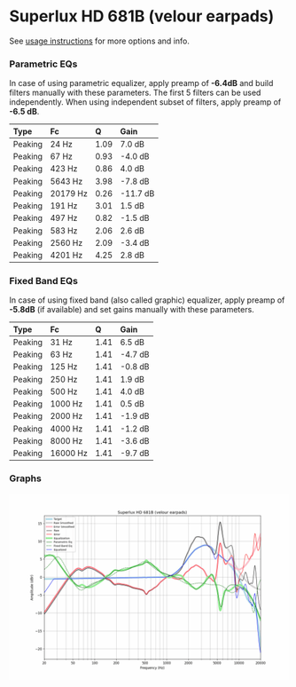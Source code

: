 # Superlux HD 681B (velour earpads)
See [usage instructions](https://github.com/jaakkopasanen/AutoEq#usage) for more options and info.

### Parametric EQs
In case of using parametric equalizer, apply preamp of **-6.4dB** and build filters manually
with these parameters. The first 5 filters can be used independently.
When using independent subset of filters, apply preamp of **-6.5 dB**.

| Type    | Fc       |    Q | Gain     |
|:--------|:---------|:-----|:---------|
| Peaking | 24 Hz    | 1.09 | 7.0 dB   |
| Peaking | 67 Hz    | 0.93 | -4.0 dB  |
| Peaking | 423 Hz   | 0.86 | 4.0 dB   |
| Peaking | 5643 Hz  | 3.98 | -7.8 dB  |
| Peaking | 20179 Hz | 0.26 | -11.7 dB |
| Peaking | 191 Hz   | 3.01 | 1.5 dB   |
| Peaking | 497 Hz   | 0.82 | -1.5 dB  |
| Peaking | 583 Hz   | 2.06 | 2.6 dB   |
| Peaking | 2560 Hz  | 2.09 | -3.4 dB  |
| Peaking | 4201 Hz  | 4.25 | 2.8 dB   |

### Fixed Band EQs
In case of using fixed band (also called graphic) equalizer, apply preamp of **-5.8dB**
(if available) and set gains manually with these parameters.

| Type    | Fc       |    Q | Gain    |
|:--------|:---------|:-----|:--------|
| Peaking | 31 Hz    | 1.41 | 6.5 dB  |
| Peaking | 63 Hz    | 1.41 | -4.7 dB |
| Peaking | 125 Hz   | 1.41 | -0.8 dB |
| Peaking | 250 Hz   | 1.41 | 1.9 dB  |
| Peaking | 500 Hz   | 1.41 | 4.0 dB  |
| Peaking | 1000 Hz  | 1.41 | 0.5 dB  |
| Peaking | 2000 Hz  | 1.41 | -1.9 dB |
| Peaking | 4000 Hz  | 1.41 | -1.2 dB |
| Peaking | 8000 Hz  | 1.41 | -3.6 dB |
| Peaking | 16000 Hz | 1.41 | -9.7 dB |

### Graphs
![](./Superlux%20HD%20681B%20(velour%20earpads).png)